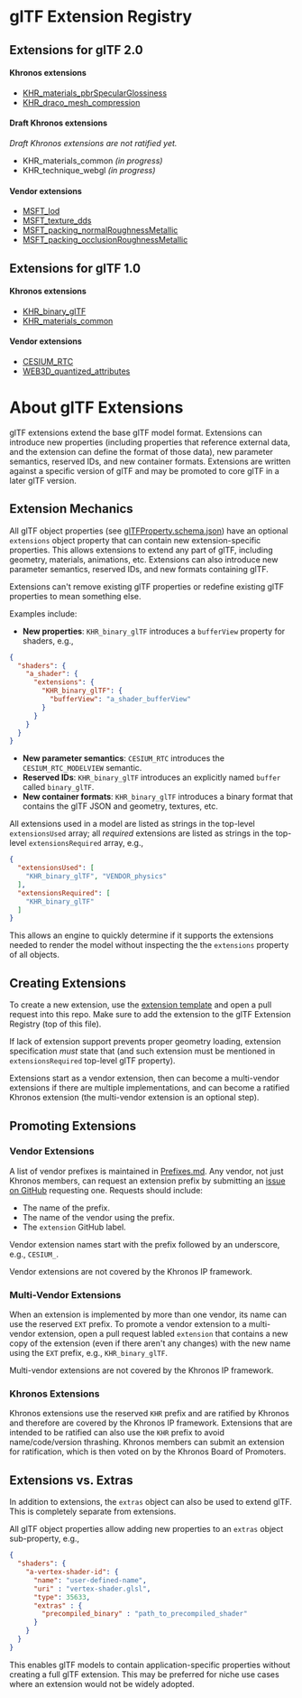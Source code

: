 # glTF Extension Registry

## Extensions for glTF 2.0

#### Khronos extensions
* [KHR_materials_pbrSpecularGlossiness](2.0/Khronos/KHR_materials_pbrSpecularGlossiness/README.md)
* [KHR_draco_mesh_compression](2.0/Khronos/KHR_draco_mesh_compression/README.md)

#### Draft Khronos extensions
_Draft Khronos extensions are not ratified yet._
* KHR_materials_common *(in progress)*
* KHR_technique_webgl *(in progress)*

#### Vendor extensions

* [MSFT_lod](2.0/Vendor/MSFT_lod/README.md)
* [MSFT_texture_dds](2.0/Vendor/MSFT_texture_dds/README.md)
* [MSFT_packing_normalRoughnessMetallic](2.0/Vendor/MSFT_packing_normalRoughnessMetallic/README.md)
* [MSFT_packing_occlusionRoughnessMetallic](2.0/Vendor/MSFT_packing_occlusionRoughnessMetallic/README.md)


## Extensions for glTF 1.0

#### Khronos extensions
* [KHR_binary_glTF](1.0/Khronos/KHR_binary_glTF/README.md)
* [KHR_materials_common](1.0/Khronos/KHR_materials_common/README.md)

#### Vendor extensions

* [CESIUM_RTC](1.0/Vendor/CESIUM_RTC/README.md)
* [WEB3D_quantized_attributes](1.0/Vendor/WEB3D_quantized_attributes/README.md)

# About glTF Extensions

glTF extensions extend the base glTF model format.  Extensions can introduce new properties (including properties that reference external data, and the extension can define the format of those data), new parameter semantics, reserved IDs, and new container formats.  Extensions are written against a specific version of glTF and may be promoted to core glTF in a later glTF version. 

## Extension Mechanics

All glTF object properties (see [glTFProperty.schema.json](../specification/2.0/schema/glTFProperty.schema.json)) have an optional `extensions` object property that can contain new extension-specific properties.  This allows extensions to extend any part of glTF, including geometry, materials, animations, etc.  Extensions can also introduce new parameter semantics, reserved IDs, and new formats containing glTF.

Extensions can't remove existing glTF properties or redefine existing glTF properties to mean something else.

Examples include:
* **New properties**: `KHR_binary_glTF` introduces a `bufferView` property for shaders, e.g.,
```json
{
  "shaders": {
    "a_shader": {
      "extensions": {
        "KHR_binary_glTF": {
          "bufferView": "a_shader_bufferView"
        }
      }
    }
  }
}
```
* **New parameter semantics**: `CESIUM_RTC` introduces the `CESIUM_RTC_MODELVIEW` semantic.
* **Reserved IDs**: `KHR_binary_glTF` introduces an explicitly named `buffer` called `binary_glTF`.
* **New container formats**: `KHR_binary_glTF` introduces a binary format that contains the glTF JSON and geometry, textures, etc.

All extensions used in a model are listed as strings in the top-level `extensionsUsed` array; all _required_ extensions are listed as strings in the top-level `extensionsRequired` array, e.g.,
```json
{
  "extensionsUsed": [
    "KHR_binary_glTF", "VENDOR_physics"
  ],
  "extensionsRequired": [
    "KHR_binary_glTF"
  ]
}
```
This allows an engine to quickly determine if it supports the extensions needed to render the model without inspecting the the `extensions` property of all objects.

## Creating Extensions

To create a new extension, use the [extension template](Template.md) and open a pull request into this repo.  Make sure to add the extension to the glTF Extension Registry (top of this file).

If lack of extension support prevents proper geometry loading, extension specification _must_ state that (and such extension must be mentioned in `extensionsRequired` top-level glTF property).  

Extensions start as a vendor extension, then can become a multi-vendor extensions if there are multiple implementations, and can become a ratified Khronos extension (the multi-vendor extension is an optional step).

## Promoting Extensions

### Vendor Extensions

A list of vendor prefixes is maintained in [Prefixes.md](Prefixes.md).  Any vendor, not just Khronos members, can request an extension prefix by submitting an [issue on GitHub](https://github.com/KhronosGroup/glTF/issues/new) requesting one.  Requests should include:
* The name of the prefix.
* The name of the vendor using the prefix.
* The `extension` GitHub label.

Vendor extension names start with the prefix followed by an underscore, e.g., `CESIUM_`.

Vendor extensions are not covered by the Khronos IP framework.

### Multi-Vendor Extensions

When an extension is implemented by more than one vendor, its name can use the reserved `EXT` prefix.  To promote a vendor extension to a multi-vendor extension, open a pull request labled `extension` that contains a new copy of the extension (even if there aren't any changes) with the new name using the `EXT` prefix, e.g., `KHR_binary_glTF`.

Multi-vendor extensions are not covered by the Khronos IP framework.

### Khronos Extensions

Khronos extensions use the reserved `KHR` prefix and are ratified by Khronos and therefore are covered by the Khronos IP framework.  Extensions that are intended to be ratified can also use the `KHR` prefix to avoid name/code/version thrashing.  Khronos members can submit an extension for ratification, which is then voted on by the Khronos Board of Promoters.

## Extensions vs. Extras

In addition to extensions, the `extras` object can also be used to extend glTF.  This is completely separate from extensions.

All glTF object properties allow adding new properties to an `extras` object sub-property, e.g.,
```json
{
  "shaders": {
    "a-vertex-shader-id": {
      "name": "user-defined-name",
      "uri" : "vertex-shader.glsl",
      "type": 35633,
      "extras" : {
        "precompiled_binary" : "path_to_precompiled_shader"
      }
    }
  }
}
```
This enables glTF models to contain application-specific properties without creating a full glTF extension.  This may be preferred for niche use cases where an extension would not be widely adopted.
